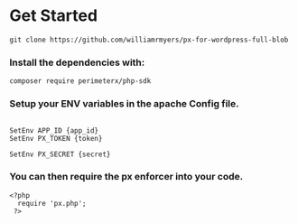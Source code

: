 # Get Started
```
git clone https://github.com/williamrmyers/px-for-wordpress-full-blob
```

### Install the dependencies with:
```
composer require perimeterx/php-sdk
```

### Setup your ENV variables in the apache Config file.
```

SetEnv APP_ID {app_id}
SetEnv PX_TOKEN {token}

SetEnv PX_SECRET {secret}
```

### You can then require the px enforcer into your code.
```
<?php
  require 'px.php';
 ?>
```
